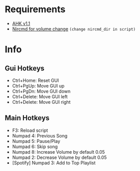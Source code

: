 # Requirements
- [AHK v1.1](https://www.autohotkey.com/)
- [Nircmd for volume change](http://www.nirsoft.net/utils/nircmd.html)
`(change nircmd_dir in script)`

# Info

## Gui Hotkeys

-   Ctrl+Home: Reset GUI
-   Ctrl+PgUp: Move GUI up
-   Ctrl+PgDn: Move GUI down
- Ctrl+Delete: Move GUI left
- Ctrl+Delete: Move GUI right

## Main Hotkeys

- F3: Reload script
- Numpad 4: Previous Song
- Numpad 5: Pause/Play
- Numpad 6: Skip song
- Numpad 8: Increase Volume by default 0.05
- Numpad 2: Decrease Volume by default 0.05
- [Spotify] Numpad 3: Add to Top Playlist
